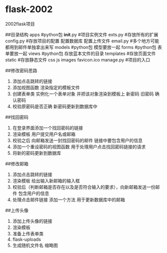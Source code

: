 # flask-2002
2002flask项目



##目录结构
apps #python包
    __init__.py #项目实例文件
    exts.py   #存放所有的扩展
    config.py #存放项目的配置 配置数据库 配置上传文件
    email.py  #多个地方可能都用到邮件单独拿出来写
    models    #python包 模型要放一起
    forms     #python包 表单要放一起
    views     #python包 存放蓝本文件的目录
    templates #存放页面文件
    static    #存放静态文件
        css
        js
        images
        favicon.ico
manage.py #项目的入口

##修改密码思路
1. 添加点击跳转的链接
2. 添加视图函数 渲染指定的模板文件
3. 创建表单类 实例化一个表单对象 并把该对象渲染到模板上 新密码 旧密码 确认密码
4. 校验原密码是否正确 新密码更新到数据库中

##找回密码
1. 在登录界面添加一个找回密码的链接
2. 渲染模板 用户提交用户名或邮箱
3. 校验之后 向邮箱发送一封找回密码的邮件 链接中要包含用户的信息
4. 添加一个重设密码的视图函数 用于处理用户点击找回密码链接的请求
5. 将新的密码更新到数据库

##修改邮箱
1. 添加点击跳转的链接
2. 渲染模板 给出输入新邮箱的输入框
3. 校验后（判断邮箱是否存在以及是否符合输入的要求），向新邮箱发送一份邮件 包含用户的信息 
4. 处理点击邮件链接 添加一个方法 用于更新数据库中的邮箱

##上传头像
1. 添加上传头像的链接
2. 渲染模板
3. 准备上传表单类
4. flask-uploads
5. 生成随机文件名 缩略图